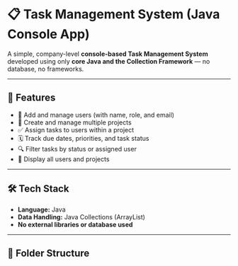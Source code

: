 # 📋 Task Management System (Java Console App)

A simple, company-level **console-based Task Management System** developed using only **core Java and the Collection Framework** — no database, no frameworks.

---

## 🚀 Features

- 👤 Add and manage users (with name, role, and email)
- 🧱 Create and manage multiple projects
- ✅ Assign tasks to users within a project
- 🗓️ Track due dates, priorities, and task status
- 🔍 Filter tasks by status or assigned user
- 📄 Display all users and projects

---

## 🛠️ Tech Stack

- **Language:** Java
- **Data Handling:** Java Collections (ArrayList)
- **No external libraries or database used**

---

## 🧩 Folder Structure

